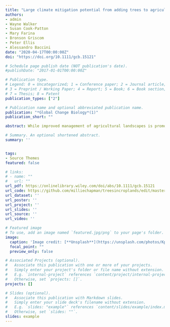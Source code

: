 ```yaml
---
title: "Large climate mitigation potential from adding trees to agricultural lands"
authors:
- admin
- Wayne Walker
- Susan Cook-Patton
- Mary Farina
- Bronson Griscom
- Peter Ellis
- Alessandro Baccini
date: "2020-04-17T00:00:00Z"
doi: "https://doi.org/10.1111/gcb.15121"

# Schedule page publish date (NOT publication's date).
#publishDate: "2017-01-01T00:00:00Z"

# Publication type.
# Legend: 0 = Uncategorized; 1 = Conference paper; 2 = Journal article;
# 3 = Preprint / Working Paper; 4 = Report; 5 = Book; 6 = Book section;
# 7 = Thesis; 8 = Patent
publication_types: ["2"]

# Publication name and optional abbreviated publication name.
publication: "*Global Change Biology*(1)"
publication_short: ""

abstract: While improved management of agricultural landscapes is promoted as a promising natural climate solution, available estimates of the mitigation potential are based on coarse assessments of both agricultural extent and aboveground carbon density. Here we combine 30 meter resolution global maps of aboveground woody carbon, tree cover, and cropland extent, as well as a 1 km resolution map of global pasture land, to estimate the current and potential carbon storage of trees in nonforested portions of agricultural lands. We find that global croplands currently store 3.07 Pg of carbon (C) in aboveground woody biomass (i.e., trees) and pasture lands account for an additional 3.86 Pg C across a combined 3.76 billion ha. We then estimate the climate mitigation potential of multiple scenarios of integration and avoided loss of trees in crop and pasture lands based on region‐specific biomass distributions. We evaluate our findings in the context of nationally determined contributions and find that the majority of potential carbon storage from integration and avoided loss of trees in crop and pasture lands is in countries that do not identify agroforestry as a climate mitigation technique.

# Summary. An optional shortened abstract.
summary: ''


tags:
- Source Themes
featured: false

# links:
# - name: ""
#   url: ""
url_pdf: https://onlinelibrary.wiley.com/doi/abs/10.1111/gcb.15121
url_code: https://github.com/milliechapman/treesincroplands/edit/master/README.md
url_dataset: ''
url_poster: ''
url_project: ''
url_slides: ''
url_source: ''
url_video: ''

# Featured image
# To use, add an image named `featured.jpg/png` to your page's folder. 
image:
  caption: 'Image credit: [**Unsplash**](https://unsplash.com/photos/Kpepu2WpBTs)'
  focal_point: ""
  preview_only: false

# Associated Projects (optional).
#   Associate this publication with one or more of your projects.
#   Simply enter your project's folder or file name without extension.
#   E.g. `internal-project` references `content/project/internal-project/index.md`.
#   Otherwise, set `projects: []`.
projects: []

# Slides (optional).
#   Associate this publication with Markdown slides.
#   Simply enter your slide deck's filename without extension.
#   E.g. `slides: "example"` references `content/slides/example/index.md`.
#   Otherwise, set `slides: ""`.
slides: example
---
```



